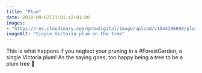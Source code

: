 ```yaml
---
title: "Plum"
date: 2018-09-02T21:01:42+01:00
images: 
- "https://res.cloudinary.com/growdigital/image/upload/v1544306098/plum-29494216797.jpg"
imageAlt: "Single Victoria plum on the tree"
---
```


This is what happens if you neglect your pruning in a #ForestGarden, a single Victoria plum! As the saying goes, too happy being a tree to be a plum tree 🙂
